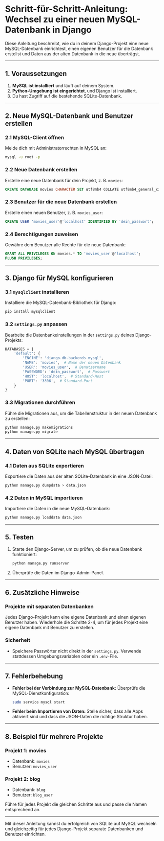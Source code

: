 
# Schritt-für-Schritt-Anleitung: Wechsel zu einer neuen MySQL-Datenbank in Django

Diese Anleitung beschreibt, wie du in deinem Django-Projekt eine neue MySQL-Datenbank einrichtest, einen eigenen Benutzer für die Datenbank erstellst und Daten aus der alten Datenbank in die neue überträgst.

---

## 1. Voraussetzungen

1. **MySQL ist installiert** und läuft auf deinem System.
2. **Python-Umgebung ist eingerichtet**, und Django ist installiert.
3. Du hast Zugriff auf die bestehende SQLite-Datenbank.

---

## 2. Neue MySQL-Datenbank und Benutzer erstellen

### **2.1 MySQL-Client öffnen**
Melde dich mit Administratorrechten in MySQL an:
```bash
mysql -u root -p
```

### **2.2 Neue Datenbank erstellen**
Erstelle eine neue Datenbank für dein Projekt, z. B. `movies`:
```sql
CREATE DATABASE movies CHARACTER SET utf8mb4 COLLATE utf8mb4_general_ci;
```

### **2.3 Benutzer für die neue Datenbank erstellen**
Erstelle einen neuen Benutzer, z. B. `movies_user`:
```sql
CREATE USER 'movies_user'@'localhost' IDENTIFIED BY 'dein_passwort';
```

### **2.4 Berechtigungen zuweisen**
Gewähre dem Benutzer alle Rechte für die neue Datenbank:
```sql
GRANT ALL PRIVILEGES ON movies.* TO 'movies_user'@'localhost';
FLUSH PRIVILEGES;
```

---

## 3. Django für MySQL konfigurieren

### **3.1 `mysqlclient` installieren**
Installiere die MySQL-Datenbank-Bibliothek für Django:
```bash
pip install mysqlclient
```

### **3.2 `settings.py` anpassen**
Bearbeite die Datenbankeinstellungen in der `settings.py` deines Django-Projekts:

```python
DATABASES = {
    'default': {
        'ENGINE': 'django.db.backends.mysql',
        'NAME': 'movies',  # Name der neuen Datenbank
        'USER': 'movies_user',  # Benutzername
        'PASSWORD': 'dein_passwort',  # Passwort
        'HOST': 'localhost',  # Standard-Host
        'PORT': '3306',  # Standard-Port
    }
}
```

### **3.3 Migrationen durchführen**
Führe die Migrationen aus, um die Tabellenstruktur in der neuen Datenbank zu erstellen:
```bash
python manage.py makemigrations
python manage.py migrate
```

---

## 4. Daten von SQLite nach MySQL übertragen

### **4.1 Daten aus SQLite exportieren**
Exportiere die Daten aus der alten SQLite-Datenbank in eine JSON-Datei:
```bash
python manage.py dumpdata > data.json
```

### **4.2 Daten in MySQL importieren**
Importiere die Daten in die neue MySQL-Datenbank:
```bash
python manage.py loaddata data.json
```

---

## 5. Testen

1. Starte den Django-Server, um zu prüfen, ob die neue Datenbank funktioniert:
   ```bash
   python manage.py runserver
   ```
2. Überprüfe die Daten im Django-Admin-Panel.

---

## 6. Zusätzliche Hinweise

### **Projekte mit separaten Datenbanken**
Jedes Django-Projekt kann eine eigene Datenbank und einen eigenen Benutzer haben. Wiederhole die Schritte 2-4, um für jedes Projekt eine eigene Datenbank mit Benutzer zu erstellen.

### **Sicherheit**
- Speichere Passwörter nicht direkt in der `settings.py`. Verwende stattdessen Umgebungsvariablen oder ein `.env`-File.

---

## 7. Fehlerbehebung

- **Fehler bei der Verbindung zur MySQL-Datenbank:** Überprüfe die MySQL-Dienstkonfiguration:
  ```bash
  sudo service mysql start
  ```
- **Fehler beim Importieren von Daten:** Stelle sicher, dass alle Apps aktiviert sind und dass die JSON-Daten die richtige Struktur haben.

---

## 8. Beispiel für mehrere Projekte

### **Projekt 1: movies**
- Datenbank: `movies`
- Benutzer: `movies_user`

### **Projekt 2: blog**
- Datenbank: `blog`
- Benutzer: `blog_user`

Führe für jedes Projekt die gleichen Schritte aus und passe die Namen entsprechend an.

---

Mit dieser Anleitung kannst du erfolgreich von SQLite auf MySQL wechseln und gleichzeitig für jedes Django-Projekt separate Datenbanken und Benutzer einrichten.
